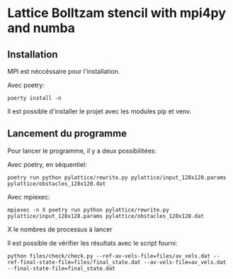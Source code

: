 # Lattice Bolltzam stencil with mpi4py and numba

## Installation

MPI est néccéssaire pour l'installation.

Avec poetry:
```
poerty install -n
```

Il est possible d'installer le projet avec les modules pip et venv.


## Lancement du programme

Pour lancer le programme, il y a deux possibilitées:

Avec poetry, en séquentiel:
```
poetry run python pylattice/rewrite.py pylattice/input_128x128.params pylattice/obstacles_128x128.dat
```


Avec mpiexec:
```
mpiexec -n X poetry run python pylattice/rewrite.py pylattice/input_128x128.params pylattice/obstacles_128x128.dat
```
X le nombres de processus à lancer

Il est possible de vérifier les résultats avec le script fourni:
```
python files/check/check.py --ref-av-vels-file=files/av_vels.dat --ref-final-state-file=files/final_state.dat --av-vels-file=av_vels.dat --final-state-file=final_state.dat
```

